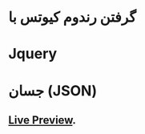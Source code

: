 # گرفتن رندوم کیوتس با 
# Jquery
# جسان (JSON)

## [Live Preview](https://mmif.github.io/random-quotes-w-jquery/).
